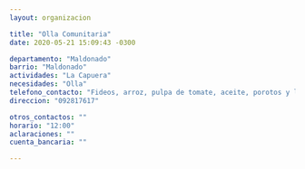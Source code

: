 ```yaml
---
layout: organizacion

title: "Olla Comunitaria"
date: 2020-05-21 15:09:43 -0300

departamento: "Maldonado"
barrio: "Maldonado"
actividades: "La Capuera"
necesidades: "Olla"
telefono_contacto: "Fideos, arroz, pulpa de tomate, aceite, porotos y lentejas"
direccion: "092817617"

otros_contactos: ""
horario: "12:00"
aclaraciones: ""
cuenta_bancaria: ""

---
```

